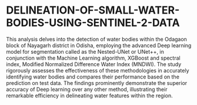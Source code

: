 # DELINEATION-OF-SMALL-WATER-BODIES-USING-SENTINEL-2-DATA
This analysis delves into the detection of water bodies within the Odagaon block of Nayagarh district in Odisha, employing the advanced Deep learning model for segmentation called as the Nested-UNet or UNet++, in conjunction with the Machine Learning algorithm, XGBoost and spectral index, Modified Normalized Difference Water Index (MNDWI). The study rigorously assesses the effectiveness of these methodologies in accurately identifying water bodies and compares their performance based on the prediction on test data. The findings prominently demonstrate the superior accuracy of Deep learning over any other method, illustrating their remarkable efficiency in delineating water features within the region.
